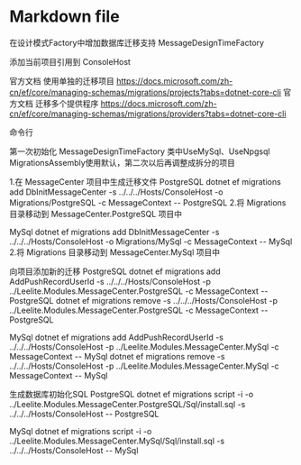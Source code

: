 ﻿# Markdown file
在设计模式Factory中增加数据库迁移支持
MessageDesignTimeFactory

添加当前项目引用到 ConsoleHost

官方文档 使用单独的迁移项目
https://docs.microsoft.com/zh-cn/ef/core/managing-schemas/migrations/projects?tabs=dotnet-core-cli
官方文档 迁移多个提供程序
https://docs.microsoft.com/zh-cn/ef/core/managing-schemas/migrations/providers?tabs=dotnet-core-cli

命令行

第一次初始化
MessageDesignTimeFactory 类中UseMySql、UseNpgsql MigrationsAssembly使用默认，第二次以后再调整成拆分的项目

1.在 MessageCenter 项目中生成迁移文件
PostgreSQL
dotnet ef migrations add DbInitMessageCenter -s ../../../Hosts/ConsoleHost -o Migrations/PostgreSQL -c MessageContext -- PostgreSQL
2.将 Migrations 目录移动到 MessageCenter.PostgreSQL 项目中

MySql
dotnet ef migrations add DbInitMessageCenter -s ../../../Hosts/ConsoleHost -o Migrations/MySql -c MessageContext -- MySql
2.将 Migrations 目录移动到 MessageCenter.MySql 项目中


向项目添加新的迁移
PostgreSQL
dotnet ef migrations add AddPushRecordUserId -s ../../../Hosts/ConsoleHost -p ../Leelite.Modules.MessageCenter.PostgreSQL -c MessageContext -- PostgreSQL
dotnet ef migrations remove -s ../../../Hosts/ConsoleHost -p ../Leelite.Modules.MessageCenter.PostgreSQL -c MessageContext -- PostgreSQL

MySql
dotnet ef migrations add AddPushRecordUserId -s ../../../Hosts/ConsoleHost -p ../Leelite.Modules.MessageCenter.MySql -c MessageContext -- MySql
dotnet ef migrations remove -s ../../../Hosts/ConsoleHost -p ../Leelite.Modules.MessageCenter.MySql -c MessageContext -- MySql


生成数据库初始化SQL
PostgreSQL
dotnet ef migrations script -i -o ../Leelite.Modules.MessageCenter.PostgreSQL/Sql/install.sql -s ../../../Hosts/ConsoleHost -- PostgreSQL

MySql
dotnet ef migrations script -i -o ../Leelite.Modules.MessageCenter.MySql/Sql/install.sql -s ../../../Hosts/ConsoleHost -- MySql

